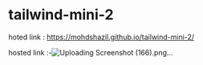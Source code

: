 # tailwind-mini-2  
hoted link : https://mohdshazil.github.io/tailwind-mini-2/

hosted link :-![Uploading Screenshot (166).png…]()
